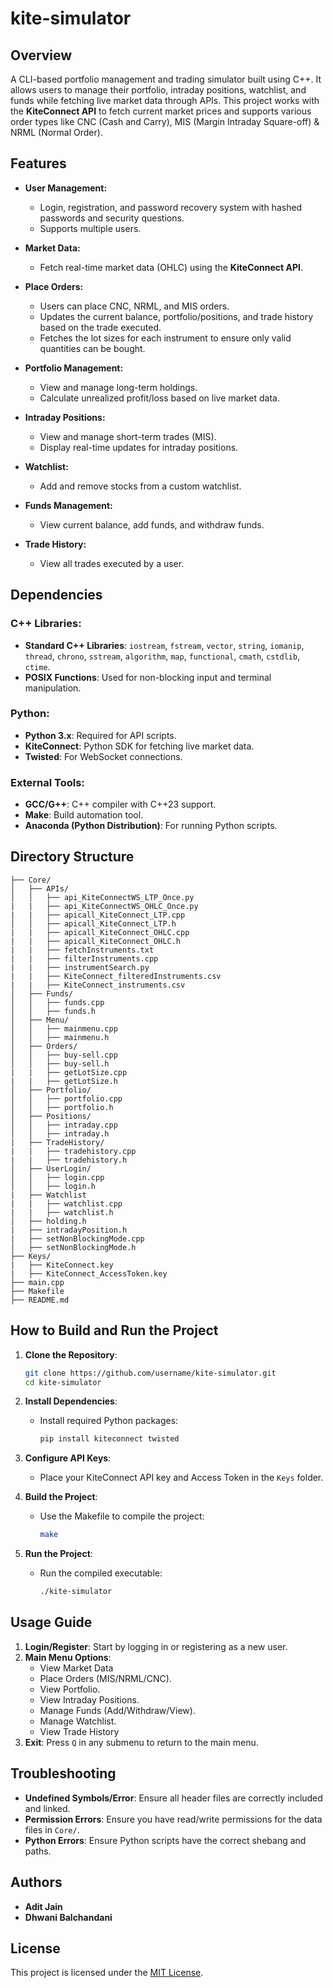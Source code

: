 # kite-simulator

## Overview
A CLI-based portfolio management and trading simulator built using C++. It allows users to manage their portfolio, intraday positions, watchlist, and funds while fetching live market data through APIs. This project works with the **KiteConnect API** to fetch current market prices and supports various order types like CNC (Cash and Carry),  MIS (Margin Intraday Square-off) & NRML (Normal Order).

## Features
- **User Management:**
  - Login, registration, and password recovery system with hashed passwords and security questions.
  - Supports multiple users.
  
- **Market Data:**
  - Fetch real-time market data (OHLC) using the **KiteConnect API**.

- **Place Orders:**
  - Users can place CNC, NRML, and MIS orders.
  - Updates the current balance, portfolio/positions, and trade history based on the trade executed.
  - Fetches the lot sizes for each instrument to ensure only valid quantities can be bought.

- **Portfolio Management:**
  - View and manage long-term holdings.
  - Calculate unrealized profit/loss based on live market data.

- **Intraday Positions:**
  - View and manage short-term trades (MIS).
  - Display real-time updates for intraday positions.

- **Watchlist:**
  - Add and remove stocks from a custom watchlist.

- **Funds Management:**
  - View current balance, add funds, and withdraw funds.

- **Trade History:**
  - View all trades executed by a user.

## Dependencies
### C++ Libraries:
- **Standard C++ Libraries**: `iostream`, `fstream`, `vector`, `string`, `iomanip`, `thread`, `chrono`, `sstream`, `algorithm`, `map`, `functional`, `cmath`, `cstdlib`, `ctime`.
- **POSIX Functions**: Used for non-blocking input and terminal manipulation.

### Python:
- **Python 3.x**: Required for API scripts.
- **KiteConnect**: Python SDK for fetching live market data.
- **Twisted**: For WebSocket connections.

### External Tools:
- **GCC/G++**: C++ compiler with C++23 support.
- **Make**: Build automation tool.
- **Anaconda (Python Distribution)**: For running Python scripts.

## Directory Structure
```
├── Core/
│   ├── APIs/
│   │   ├── api_KiteConnectWS_LTP_Once.py
|   |   ├── api_KiteConnectWS_OHLC_Once.py
|   |   ├── apicall_KiteConnect_LTP.cpp
│   │   ├── apicall_KiteConnect_LTP.h
|   |   ├── apicall_KiteConnect_OHLC.cpp
|   |   ├── apicall_KiteConnect_OHLC.h
|   |   ├── fetchInstruments.txt
|   |   ├── filterInstruments.cpp
|   |   ├── instrumentSearch.py
|   |   ├── KiteConnect_filteredInstruments.csv
|   |   ├── KiteConnect_instruments.csv
│   ├── Funds/
│   │   ├── funds.cpp
│   │   ├── funds.h
│   ├── Menu/
│   │   ├── mainmenu.cpp
│   │   ├── mainmenu.h
│   ├── Orders/
│   │   ├── buy-sell.cpp
│   │   ├── buy-sell.h
|   |   ├── getLotSize.cpp
|   |   ├── getLotSize.h
│   ├── Portfolio/
│   │   ├── portfolio.cpp
│   │   ├── portfolio.h
│   ├── Positions/
│   │   ├── intraday.cpp
│   │   ├── intraday.h
|   ├── TradeHistory/
|   |   ├── tradehistory.cpp
|   |   ├── tradehistory.h
│   ├── UserLogin/
│   │   ├── login.cpp
│   │   ├── login.h
|   ├── Watchlist
|   |   ├── watchlist.cpp
|   |   ├── watchlist.h
│   ├── holding.h
|   ├── intradayPosition.h
|   ├── setNonBlockingMode.cpp
│   ├── setNonBlockingMode.h
├── Keys/
|   ├── KiteConnect.key
|   ├── KiteConnect_AccessToken.key
├── main.cpp
├── Makefile
├── README.md
```

## How to Build and Run the Project
1. **Clone the Repository**:
   ```bash
   git clone https://github.com/username/kite-simulator.git
   cd kite-simulator
   ```

2. **Install Dependencies**:
   - Install required Python packages:
     ```bash
     pip install kiteconnect twisted
     ```

3. **Configure API Keys**:
   - Place your KiteConnect API key and Access Token in the `Keys` folder.

4. **Build the Project**:
   - Use the Makefile to compile the project:
     ```bash
     make
     ```

5. **Run the Project**:
   - Run the compiled executable:
     ```bash
     ./kite-simulator
     ```

## Usage Guide
1. **Login/Register**: Start by logging in or registering as a new user.
2. **Main Menu Options**:
   - View Market Data
   - Place Orders (MIS/NRML/CNC).
   - View Portfolio.
   - View Intraday Positions.
   - Manage Funds (Add/Withdraw/View).
   - Manage Watchlist.
   - View Trade History
3. **Exit**: Press `Q` in any submenu to return to the main menu.

## Troubleshooting
- **Undefined Symbols/Error**: Ensure all header files are correctly included and linked.
- **Permission Errors**: Ensure you have read/write permissions for the data files in `Core/`.
- **Python Errors**: Ensure Python scripts have the correct shebang and paths.

## Authors
- **Adit Jain**  
- **Dhwani Balchandani**

## License
This project is licensed under the [MIT License](LICENSE).
